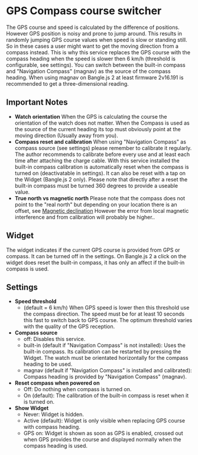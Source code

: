 # GPS Compass course switcher
The GPS course and speed is calculated by the difference of positions.
However GPS position is noisy and prone to jump around.
This results in randomly jumping GPS course values when speed is slow or standing still.
So in these cases a user might want to get the moving direction from a compass instead.
This is why this service replaces the GPS course with the compass heading when the speed is slower then 6 km/h (threshold is configurable, see settings).
You can switch between the built-in compass and "Navigation Compass" (magnav) as the source of the compass heading. When using magnav on Bangle.js 2 at least firmware 2v16.191 is recommended to get a three-dimensional reading.

## Important Notes
* **Watch orientation**
  When the GPS is calculating the course the orientation of the watch does not matter.
  When the Compass is used as the source of the current heading its top must obviously point at the moving direction (Usually away from you).
* **Compass reset and calibration**
  When using "Navigation Compass" as compass source (see settings) please remember to calibrate it regularly. The author recommends to calibrate before every use and at least each time after attaching the charge cable.
  With this service installed the built-in compass calibration is automatically reset when the compass is turned on (deactivatable in settings). It can also be reset with a tap on the Widget (Bangle.js 2 only). Please note that directly after a reset the built-in compass must be turned 360 degrees to provide a useable value.
* **True north vs magnetic north**
  Please note that the compass does not point to the "real north" but depending on your location there is an offset, see [Magnetic declination](https://en.wikipedia.org/wiki/Magnetic_declination)
  However the error from local magnetic interference and from calibration will probably be higher..

## Widget
The widget indicates if the current GPS course is provided from GPS or compass.
It can be turned off in the settings.
On Bangle.js 2 a click on the widget does reset the built-in compass, it has only an affect if the built-in compass is used.

## Settings
* **Speed threshold**
  - (default = 6 km/h) When GPS speed is lower then this threshold use the compass direction. The speed must be for at least 10 seconds this fast to switch back to GPS course. The optimum threshold varies with the quality of the GPS reception.
* **Compass source**
  - off: Disables this service.
  - built-in (default if "Navigation Compass" is not installed): Uses the built-in compass. Its calibration can be restarted by pressing the Widget. The watch must be orientated horizontally for the compass heading to be used.
  - magnav (default if "Navigation Compass" is installed and calibrated): Compass heading is provided by "Navigation Compass" (magnav).
* **Reset compass when powered on**
  - Off: Do nothing when compass is turned on.
  - On (default): The calibration of the built-in compass is reset when it is turned on.
* **Show Widget**
  - Never: Widget is hidden.
  - Active (default): Widget is only visible when replacing GPS course with compass heading.
  - GPS on: Widget is shown as soon as GPS is enabled, crossed out when GPS provides the course and displayed normally when the compass heading is used.
